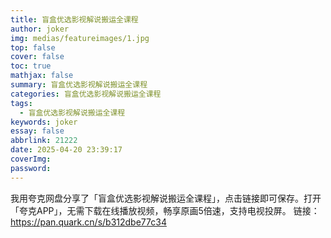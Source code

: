 ```yaml
---
title: 盲盒优选影视解说搬运全课程
author: joker
img: medias/featureimages/1.jpg
top: false
cover: false
toc: true
mathjax: false
summary: 盲盒优选影视解说搬运全课程
categories: 盲盒优选影视解说搬运全课程
tags:
  - 盲盒优选影视解说搬运全课程
keywords: joker
essay: false
abbrlink: 21222
date: 2025-04-20 23:39:17
coverImg:
password:
---
```


我用夸克网盘分享了「盲盒优选影视解说搬运全课程」，点击链接即可保存。打开「夸克APP」，无需下载在线播放视频，畅享原画5倍速，支持电视投屏。
链接：https://pan.quark.cn/s/b312dbe77c34
